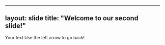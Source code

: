    ---
   layout: slide
   title: "Welcome to our second slide!"
   ---
   Your text
   Use the left arrow to go back!

